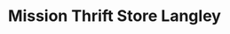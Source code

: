 ---
title: "Mission Thrift Store Langley"
url: /langley/mission-thrift-store-langley/
shop: charity
---